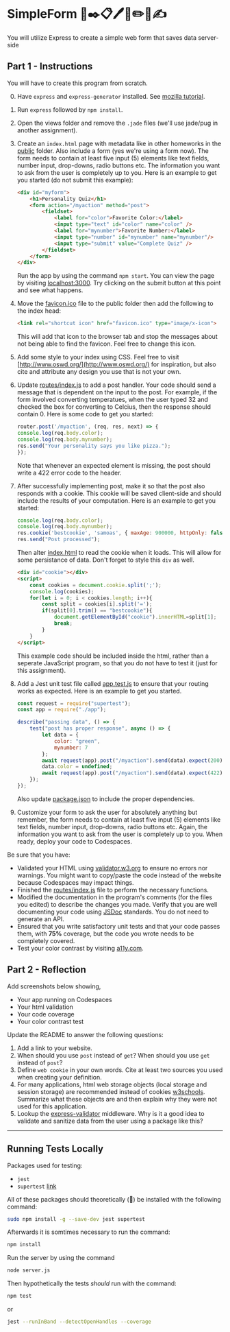 # SimpleForm 📝✒️📋🖊️📃✏️🧾✍️

You will utilize Express to create a simple web form that saves data server-side

## Part 1 - Instructions

You will have to create this program from scratch.

0. Have `express` and `express-generator` installed. See [mozilla tutorial](https://developer.mozilla.org/en-US/docs/Learn/Server-side/Express_Nodejs/development_environment).
1. Run `express` followed by `npm install`.
2. Open the views folder and remove the `.jade` files (we'll use jade/pug in another assignment).
3. Create an `index.html` page with metadata like in other homeworks in the [public](public) folder. Also include a form (yes we're using a form now). The form needs to contain at least five input (5) elements like text fields, number input, drop-downs, radio buttons etc. The information you want to ask from the user is completely up to you. Here is an example to get you started (do not submit this example):

    ```html
    <div id="myform">
        <h1>Personality Quiz</h1>
        <form action="/myaction" method="post">
            <fieldset>
                <label for="color">Favorite Color:</label>
                <input type="text" id="color" name="color" />
                <label for="mynumber">Favorite Number:</label>
                <input type="number" id="mynumber" name="mynumber"/>
                <input type="submit" value="Complete Quiz" /> 
            </fieldset>
        </form>
    </div>
    ```

    Run the app by using the command `npm start`. You can view the page by visiting [localhost:3000](http://localhost:3000). Try clicking on the submit button at this point and see what happens.

4. Move the [favicon.ico](favicon.ico) file to the public folder then add the following to the index head:

    ```html
    <link rel="shortcut icon" href="favicon.ico" type="image/x-icon">
    ```

    This will add that icon to the browser tab and stop the messages about not being able to find the favicon. Feel free to change this icon.

5. Add some style to your index using CSS. Feel free to visit [http://www.oswd.org/](http://www.oswd.org/) for inspiration, but also cite and attribute any design you use that is not your own.
6. Update [routes/index.js](routes/index.js) to add a post handler. Your code should send a message that is dependent on the input to the post. For example, if the form involved converting temperatues, when the user typed 32 and checked the box for converting to Celcius, then the response should contain 0. Here is some code to get you started:

    ```javascript
    router.post('/myaction', (req, res, next) => {
    console.log(req.body.color);
    console.log(req.body.mynumber);
    res.send("Your personality says you like pizza.");
    });
    ```

    Note that whenever an expected element is missing, the post should write a 422 error code to the header.

7. After successfully implementing post, make it so that the post also responds with a cookie. This cookie will be saved client-side and should include the results of your computation. Here is an example to get you started:

    ```javascript
    console.log(req.body.color);
    console.log(req.body.mynumber);
    res.cookie('bestcookie', 'samoas', { maxAge: 900000, httpOnly: false});
    res.send("Post processed");
    ```

    Then alter [index.html](index.html) to read the cookie when it loads. This will allow for some persistance of data. Don't forget to style this `div` as well.

    ```html
    <div id="cookie"></div>
    <script>
        const cookies = document.cookie.split(';');
        console.log(cookies);
        for(let i = 0; i < cookies.length; i++){
            const split = cookies[i].split('=');
            if(split[0].trim() == "bestcookie"){
                document.getElementById("cookie").innerHTML=split[1];
                break;
            }
        }
    </script>
    ```

    This example code should be included inside the html, rather than a seperate JavaScript program, so that you do not have to test it (just for this assignment).

8. Add a Jest unit test file called [app.test.js](app.test.js) to ensure that your routing works as expected. Here is an example to get you started.

    ```javascript
    const request = require("supertest");
    const app = require("./app");

    describe("passing data", () => {
        test("post has proper response", async () => {
            let data = { 
                color: "green", 
                mynumber: 7
            };
            await request(app).post("/myaction").send(data).expect(200);
            data.color = undefined;
            await request(app).post("/myaction").send(data).expect(422);
        });
    });
    ```

    Also update [package.json](package.json) to include the proper dependencies.

9. Customize your form to ask the user for absolutely anything but remember, the form needs to contain at least five input (5) elements like text fields, number input, drop-downs, radio buttons etc. Again, the information you want to ask from the user is completely up to you. When ready, deploy your code to Codespaces.

Be sure that you have:

* Validated your HTML using [validator.w3.org](https://validator.w3.org/) to ensure no errors nor warnings. You might want to copy/paste the code instead of the website because Codespaces may impact things.
* Finished the [routes/index.js](routes/index.js) file to perform the necessary functions.
* Modified the documentation in the program's comments (for the files you edited) to describe the changes you made. Verify that you are well documenting your code using [JSDoc](https://www.npmjs.com/package/jsdoc) standards. You do not need to generate an API.
* Ensured that you write satisfactory unit tests and that your code passes them, with **75%** coverage, but the code you wrote needs to be completely covered.
* Test your color contrast by visiting [a11y.com](https://color.a11y.com/).

## Part 2 - Reflection

Add screenshots below showing,

* Your app running on Codespaces
* Your html validation
* Your code coverage
* Your color contrast test

Update the README to answer the following questions:

 1. Add a link to your website.
 2. When should you use `post` instead of `get`? When should you use `get` instead of `post`?
 3. Define `web cookie` in your own words. Cite at least two sources you used when creating your definition.
 4. For many applications, html web storage objects (local storage and session storage) are recommended instead of cookies [w3schools](https://www.w3schools.com/html/html5_webstorage.asp). Summarize what these objects are and then explain why they were not used for this application.
 5. Lookup the [express-validator](https://express-validator.github.io/docs/) middleware. Why is it a good idea to validate and sanitize data from the user using a package like this?

 ---

## Running Tests Locally

Packages used for testing:

* `jest`
* `supertest` [link](https://www.npmjs.com/package/supertest)

All of these packages should theoretically (🤞) be installed with the following command:

```bash
sudo npm install -g --save-dev jest supertest
```

Afterwards it is somtimes necessary to run the command:

```bash
npm install
```

Run the server by using the command

```bash
node server.js
```

Then hypothetically the tests *should* run with the command:

```bash
npm test
```

or

```bash
jest --runInBand --detectOpenHandles --coverage
```
